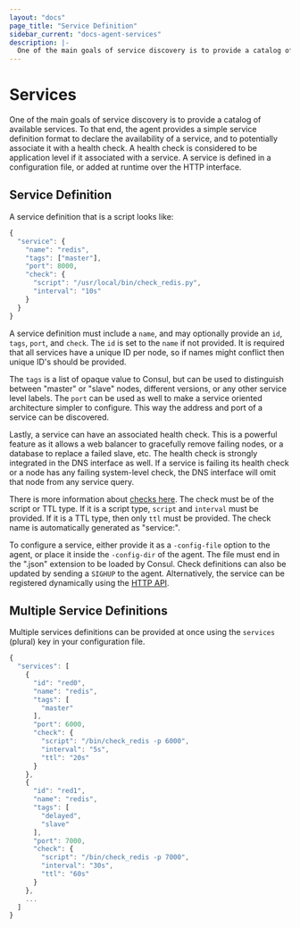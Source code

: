 ```yaml
---
layout: "docs"
page_title: "Service Definition"
sidebar_current: "docs-agent-services"
description: |-
  One of the main goals of service discovery is to provide a catalog of available services. To that end, the agent provides a simple service definition format to declare the availability of a service, and to potentially associate it with a health check. A health check is considered to be application level if it associated with a service. A service is defined in a configuration file, or added at runtime over the HTTP interface.
---
```


# Services

One of the main goals of service discovery is to provide a catalog of available
services. To that end, the agent provides a simple service definition format
to declare the availability of a service, and to potentially associate it with
a health check. A health check is considered to be application level if it
associated with a service. A service is defined in a configuration file,
or added at runtime over the HTTP interface.

## Service Definition

A service definition that is a script looks like:

```javascript
{
  "service": {
    "name": "redis",
    "tags": ["master"],
    "port": 8000,
    "check": {
      "script": "/usr/local/bin/check_redis.py",
      "interval": "10s"
    }
  }
}
```

A service definition must include a `name`, and may optionally provide
an `id`, `tags`, `port`, and `check`.  The `id` is set to the `name` if not
provided. It is required that all services have a unique ID per node, so if names
might conflict then unique ID's should be provided.

The `tags` is a list of opaque value to Consul, but can be used to distinguish
between "master" or "slave" nodes, different versions, or any other service level labels.
The `port` can be used as well to make a service oriented architecture
simpler to configure. This way the address and port of a service can
be discovered.

Lastly, a service can have an associated health check. This is a powerful
feature as it allows a web balancer to gracefully remove failing nodes, or
a database to replace a failed slave, etc. The health check is strongly integrated
in the DNS interface as well. If a service is failing its health check or
a node has any failing system-level check, the DNS interface will omit that
node from any service query.

There is more information about [checks here](/docs/agent/checks.html). The
check must be of the script or TTL type. If it is a script type, `script` and
`interval` must be provided. If it is a TTL type, then only `ttl` must be
provided. The check name is automatically generated as "service:<service-id>".

To configure a service, either provide it as a `-config-file` option to the
agent, or place it inside the `-config-dir` of the agent. The file must
end in the ".json" extension to be loaded by Consul. Check definitions can
also be updated by sending a `SIGHUP` to the agent. Alternatively, the
service can be registered dynamically using the [HTTP API](/docs/agent/http.html).

## Multiple Service Definitions

Multiple services definitions can be provided at once using the `services`
(plural) key in your configuration file.

```javascript
{
  "services": [
    {
      "id": "red0",
      "name": "redis",
      "tags": [
        "master"
      ],
      "port": 6000,
      "check": {
        "script": "/bin/check_redis -p 6000",
        "interval": "5s",
        "ttl": "20s"
      }
    },
    {
      "id": "red1",
      "name": "redis",
      "tags": [
        "delayed",
        "slave"
      ],
      "port": 7000,
      "check": {
        "script": "/bin/check_redis -p 7000",
        "interval": "30s",
        "ttl": "60s"
      }
    },
    ...
  ]
}
```
